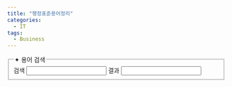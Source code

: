 ```yaml
---
title: "행정표준용어정리"
categories:
  - IT
tags:
  - Business
---
```


<form onsubmit="return false;">
  <fieldset>
    <legend>✦ 용어 검색</legend>
    검색 <input type="text" id="searchStdCode" />
    결과 <input type="text" id="resultStdCode" />
  </fieldset>
</form>